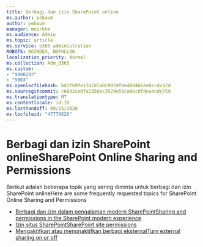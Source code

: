 ```yaml
---
title: Berbagi dan izin SharePoint online
ms.author: pebaum
author: pebaum
manager: mnirkhe
ms.audience: Admin
ms.topic: article
ms.service: o365-administration
ROBOTS: NOINDEX, NOFOLLOW
localization_priority: Normal
ms.collection: Adm_O365
ms.custom:
- "9000292"
- "5803"
ms.openlocfilehash: bd1f69fe13d7d1a0c997df8e489466ee8cc4ca7d
ms.sourcegitcommit: c6692ce0fa1358ec3529e59ca0ecdfdea4cdc759
ms.translationtype: MT
ms.contentlocale: id-ID
ms.lasthandoff: 09/15/2020
ms.locfileid: "47770626"
---
```

# <a name="sharepoint-online-sharing-and-permissions"></a><span data-ttu-id="ae812-102">Berbagi dan izin SharePoint online</span><span class="sxs-lookup"><span data-stu-id="ae812-102">SharePoint Online Sharing and Permissions</span></span>

<span data-ttu-id="ae812-103">Berikut adalah beberapa topik yang sering diminta untuk berbagi dan izin SharePoint online</span><span class="sxs-lookup"><span data-stu-id="ae812-103">Here are some frequently requested topics for SharePoint Online Sharing and Permissions</span></span>

- [<span data-ttu-id="ae812-104">Berbagi dan izin dalam pengalaman modern SharePoint</span><span class="sxs-lookup"><span data-stu-id="ae812-104">Sharing and permissions in the SharePoint modern experience</span></span>](https://docs.microsoft.com/sharepoint/modern-experience-sharing-permissions)
- [<span data-ttu-id="ae812-105">Izin situs SharePoint</span><span class="sxs-lookup"><span data-stu-id="ae812-105">SharePoint site permissions</span></span>](https://docs.microsoft.com/sharepoint/customize-sharepoint-site-permissions)
- [<span data-ttu-id="ae812-106">Mengaktifkan atau menonaktifkan berbagi eksternal</span><span class="sxs-lookup"><span data-stu-id="ae812-106">Turn external sharing on or off</span></span>](https://docs.microsoft.com/sharepoint/turn-external-sharing-on-or-off)